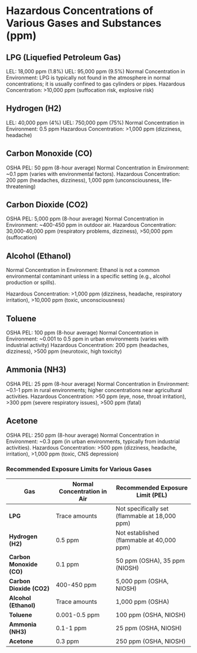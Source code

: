 # Hazardous Concentrations of Various Gases and Substances (ppm)

## LPG (Liquefied Petroleum Gas)
LEL: 18,000 ppm (1.8%)
UEL: 95,000 ppm (9.5%)
Normal Concentration in Environment: LPG is typically not found in the atmosphere in normal concentrations; it is usually confined to gas cylinders or pipes.
Hazardous Concentration: >10,000 ppm (suffocation risk, explosive risk)

## Hydrogen (H2)
LEL: 40,000 ppm (4%)
UEL: 750,000 ppm (75%)
Normal Concentration in Environment: 0.5 ppm
Hazardous Concentration: >1,000 ppm (dizziness, headache)

## Carbon Monoxide (CO)
OSHA PEL: 50 ppm (8-hour average)
Normal Concentration in Environment: ~0.1 ppm (varies with environmental factors).
Hazardous Concentration: 200 ppm (headaches, dizziness), 1,000 ppm (unconsciousness, life-threatening)

## Carbon Dioxide (CO2)
OSHA PEL: 5,000 ppm (8-hour average)
Normal Concentration in Environment: ~400-450 ppm in outdoor air.
Hazardous Concentration: 30,000-40,000 ppm (respiratory problems, dizziness), >50,000 ppm (suffocation)

## Alcohol (Ethanol)
Normal Concentration in Environment: Ethanol is not a common environmental contaminant unless in a specific setting (e.g., alcohol production or spills).

Hazardous Concentration: >1,000 ppm (dizziness, headache, respiratory irritation), >10,000 ppm (toxic, unconsciousness)

## Toluene
OSHA PEL: 100 ppm (8-hour average)
Normal Concentration in Environment: ~0.001 to 0.5 ppm in urban environments (varies with industrial activity)
Hazardous Concentration: 200 ppm (headaches, dizziness), >500 ppm (neurotoxic, high toxicity)

## Ammonia (NH3)
OSHA PEL: 25 ppm (8-hour average)
Normal Concentration in Environment: ~0.1-1 ppm in rural environments; higher concentrations near agricultural activities.
Hazardous Concentration: >50 ppm (eye, nose, throat irritation), >300 ppm (severe respiratory issues), >500 ppm (fatal)

## Acetone
OSHA PEL: 250 ppm (8-hour average)
Normal Concentration in Environment: ~0.3 ppm (in urban environments, typically from industrial activities).
Hazardous Concentration: >500 ppm (dizziness, headache, irritation), >1,000 ppm (toxic, CNS depression)


### Recommended Exposure Limits for Various Gases

| **Gas**            | **Normal Concentration in Air** | **Recommended Exposure Limit (PEL)** |
|--------------------|---------------------------------|-------------------------------------|
| **LPG**            | Trace amounts                   | Not specifically set (flammable at 18,000 ppm) |
| **Hydrogen (H2)**  | 0.5 ppm                         | Not established (flammable at 40,000 ppm) |
| **Carbon Monoxide (CO)** | 0.1 ppm                   | 50 ppm (OSHA), 35 ppm (NIOSH)       |
| **Carbon Dioxide (CO2)** | 400-450 ppm               | 5,000 ppm (OSHA, NIOSH)             |
| **Alcohol (Ethanol)** | Trace amounts                  | 1,000 ppm (OSHA)                   |
| **Toluene**        | 0.001-0.5 ppm                   | 100 ppm (OSHA, NIOSH)              |
| **Ammonia (NH3)**  | 0.1-1 ppm                       | 25 ppm (OSHA, NIOSH)               |
| **Acetone**        | 0.3 ppm                         | 250 ppm (OSHA, NIOSH)              |